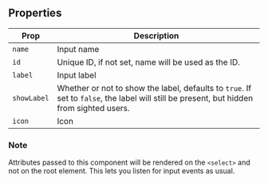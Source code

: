 ## Properties

| Prop | Description |
| --- | --- |
| `name` | Input name |
| `id` | Unique ID, if not set, name will be used as the ID. |
| `label` | Input label |
| `showLabel` | Whether or not to show the label, defaults to `true`. If set to `false`, the label will still be present, but hidden from sighted users. |
| `icon` | Icon |

### Note

Attributes passed to this component will be rendered on the `<select>` and not on the root element. This lets you listen for input events as usual.